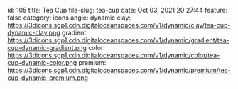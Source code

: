 id: 105
title: Tea Cup 
file-slug: tea-cup
date: Oct 03, 2021 20:27:44
feature: false
category: icons
angle: dynamic
clay: https://3dicons.sgp1.cdn.digitaloceanspaces.com/v1/dynamic/clay/tea-cup-dynamic-clay.png
gradient: https://3dicons.sgp1.cdn.digitaloceanspaces.com/v1/dynamic/gradient/tea-cup-dynamic-gradient.png
color: https://3dicons.sgp1.cdn.digitaloceanspaces.com/v1/dynamic/color/tea-cup-dynamic-color.png
premium: https://3dicons.sgp1.cdn.digitaloceanspaces.com/v1/dynamic/premium/tea-cup-dynamic-premium.png
